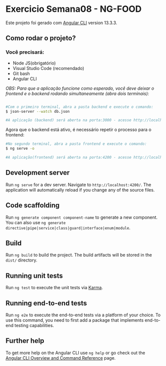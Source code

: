 # Exercicio Semana08 - NG-FOOD

Este projeto foi gerado com [Angular CLI](https://github.com/angular/angular-cli) version 13.3.3.

## Como rodar o projeto?
### Você precisará:
<ul>
    <li>Node JS(obrigatório)</li>
    <li>Visual Studio Code (recomendado)</li>
    <li>Git bash </li>
    <li>Angular CLI</li>
</ul>

*OBS: Para que a aplicação funcione como esperado, você deve deixar o frontend e o backend rodando simultaneamente (abra dois terminais):*

``` bash

#Com o primeiro terminal, abra a pasta backend e execute o comando:
$ json-server --watch db.json

#A aplicação (backend) será aberta na porta:3000 - acesse http://localhost:3000. 
```
Agora que o backend está ativo, é necessário repetir o processo para o frontend: 

```bash
#No segundo terminal, abra a pasta frontend e execute o comando:
$ ng serve -o

#A aplicação(frontend) será aberta na porta:4200 - acesse http://localhost:4200. 
```

## Development server

Run `ng serve` for a dev server. Navigate to `http://localhost:4200/`. The application will automatically reload if you change any of the source files.

## Code scaffolding

Run `ng generate component component-name` to generate a new component. You can also use `ng generate directive|pipe|service|class|guard|interface|enum|module`.

## Build

Run `ng build` to build the project. The build artifacts will be stored in the `dist/` directory.

## Running unit tests

Run `ng test` to execute the unit tests via [Karma](https://karma-runner.github.io).

## Running end-to-end tests

Run `ng e2e` to execute the end-to-end tests via a platform of your choice. To use this command, you need to first add a package that implements end-to-end testing capabilities.

## Further help

To get more help on the Angular CLI use `ng help` or go check out the [Angular CLI Overview and Command Reference](https://angular.io/cli) page.
